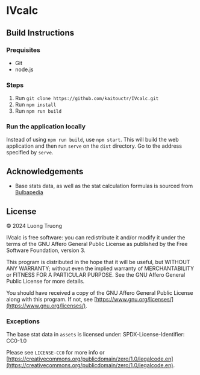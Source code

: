 # IVcalc

## Build Instructions

### Prequisites
 - Git
 - node.js

### Steps
1. Run `git clone https://github.com/kaitouctr/IVcalc.git`
2. Run `npm install`
3. Run `npm run build`

### Run the application locally
Instead of using `npm run build`, use `npm start`. This will build the web application and then run `serve` on the `dist` directory. Go to the address specified by `serve`.

## Acknowledgements
 - Base stats data, as well as the stat calculation formulas is sourced from [Bulbapedia](https://bulbapedia.bulbagarden.net/)

## License

© 2024 Luong Truong

IVcalc is free software: you can redistribute it and/or modify it under the terms of the GNU Affero General Public License as published by the Free Software Foundation, version 3.

This program is distributed in the hope that it will be useful, but WITHOUT ANY WARRANTY; without even the implied warranty of MERCHANTABILITY or FITNESS FOR A PARTICULAR PURPOSE. See the GNU Affero General Public License for more details.

You should have received a copy of the GNU Affero General Public License along with this program. If not, see [https://www.gnu.org/licenses/](https://www.gnu.org/licenses/).

### Exceptions

The base stat data in `assets` is licensed under:
    SPDX-License-Identifier: CC0-1.0

Please see `LICENSE-CC0` for more info or [https://creativecommons.org/publicdomain/zero/1.0/legalcode.en](https://creativecommons.org/publicdomain/zero/1.0/legalcode.en).